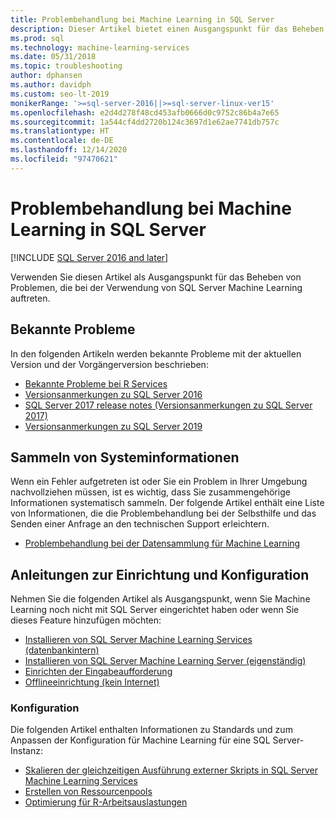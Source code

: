 ```yaml
---
title: Problembehandlung bei Machine Learning in SQL Server
description: Dieser Artikel bietet einen Ausgangspunkt für das Beheben von Problemen im Zusammenhang mit SQL Machine Learning.
ms.prod: sql
ms.technology: machine-learning-services
ms.date: 05/31/2018
ms.topic: troubleshooting
author: dphansen
ms.author: davidph
ms.custom: seo-lt-2019
monikerRange: '>=sql-server-2016||>=sql-server-linux-ver15'
ms.openlocfilehash: e2d4d278f48cd453afb0666d0c9752c86b4a7e65
ms.sourcegitcommit: 1a544cf4dd2720b124c3697d1e62ae7741db757c
ms.translationtype: HT
ms.contentlocale: de-DE
ms.lasthandoff: 12/14/2020
ms.locfileid: "97470621"
---
```

# <a name="troubleshoot-machine-learning-in-sql-server"></a>Problembehandlung bei Machine Learning in SQL Server
[!INCLUDE [SQL Server 2016 and later](../../includes/applies-to-version/sqlserver2016.md)]

Verwenden Sie diesen Artikel als Ausgangspunkt für das Beheben von Problemen, die bei der Verwendung von SQL Server Machine Learning auftreten.

## <a name="known-issues"></a>Bekannte Probleme

In den folgenden Artikeln werden bekannte Probleme mit der aktuellen Version und der Vorgängerversion beschrieben:

+ [Bekannte Probleme bei R Services](known-issues-for-sql-server-machine-learning-services.md)
+ [Versionsanmerkungen zu SQL Server 2016](../../sql-server/sql-server-2016-release-notes.md)
+ [SQL Server 2017 release notes (Versionsanmerkungen zu SQL Server 2017)](../../sql-server/sql-server-2017-release-notes.md)
+ [Versionsanmerkungen zu SQL Server 2019](../../sql-server/sql-server-version-15-release-notes.md)

## <a name="how-to-gather-system-information"></a>Sammeln von Systeminformationen

Wenn ein Fehler aufgetreten ist oder Sie ein Problem in Ihrer Umgebung nachvollziehen müssen, ist es wichtig, dass Sie zusammengehörige Informationen systematisch sammeln. Der folgende Artikel enthält eine Liste von Informationen, die die Problembehandlung bei der Selbsthilfe und das Senden einer Anfrage an den technischen Support erleichtern.

+ [Problembehandlung bei der Datensammlung für Machine Learning](data-collection-ml-troubleshooting-process.md)

## <a name="setup-and-configuration-guides"></a>Anleitungen zur Einrichtung und Konfiguration

Nehmen Sie die folgenden Artikel als Ausgangspunkt, wenn Sie Machine Learning noch nicht mit SQL Server eingerichtet haben oder wenn Sie dieses Feature hinzufügen möchten:

+ [Installieren von SQL Server Machine Learning Services (datenbankintern)](../install/sql-machine-learning-services-windows-install.md)
+ [Installieren von SQL Server Machine Learning Server (eigenständig)](../install/sql-machine-learning-standalone-windows-install.md)
+ [Einrichten der Eingabeaufforderung](../install/sql-ml-component-commandline-install.md)
+ [Offlineeinrichtung (kein Internet)](../install/sql-ml-component-install-without-internet-access.md)

### <a name="configuration"></a>Konfiguration

Die folgenden Artikel enthalten Informationen zu Standards und zum Anpassen der Konfiguration für Machine Learning für eine SQL Server-Instanz:

+ [Skalieren der gleichzeitigen Ausführung externer Skripts in SQL Server Machine Learning Services](../administration/scale-concurrent-execution-external-scripts.md)   
+ [Erstellen von Ressourcenpools](../administration/create-external-resource-pool.md)
+ [Optimierung für R-Arbeitsauslastungen](../r/operationalizing-your-r-code.md)
